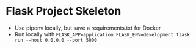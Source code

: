 # Flask Project Skeleton

- Use pipenv locally, but save a requirements.txt for Docker
- Run locally with `FLASK_APP=application FLASK_ENV=development flask run --host 0.0.0.0 --port 5000`
